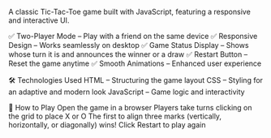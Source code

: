 A classic Tic-Tac-Toe game built with JavaScript, featuring a responsive and interactive UI.

✅ Two-Player Mode – Play with a friend on the same device
✅ Responsive Design – Works seamlessly on desktop
✅ Game Status Display – Shows whose turn it is and announces the winner or a draw
✅ Restart Button – Reset the game anytime
✅ Smooth Animations – Enhanced user experience

🛠️ Technologies Used
HTML – Structuring the game layout
CSS – Styling for an adaptive and modern look
JavaScript – Game logic and interactivity

🎯 How to Play
Open the game in a browser
Players take turns clicking on the grid to place X or O
The first to align three marks (vertically, horizontally, or diagonally) wins!
Click Restart to play again
